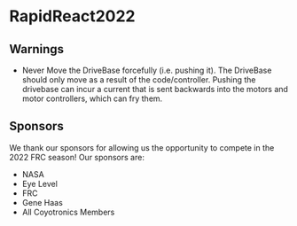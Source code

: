 # RapidReact2022

## Warnings
 - Never Move the DriveBase forcefully (i.e. pushing it). The DriveBase should only move as a result of the code/controller. Pushing the drivebase can incur a current that is sent backwards into the motors and motor controllers, which can fry them.


## Sponsors
We thank our sponsors for allowing us the opportunity to compete in the 2022 FRC season!
Our sponsors are:
 - NASA
 - Eye Level
 - FRC
 - Gene Haas
 - All Coyotronics Members
